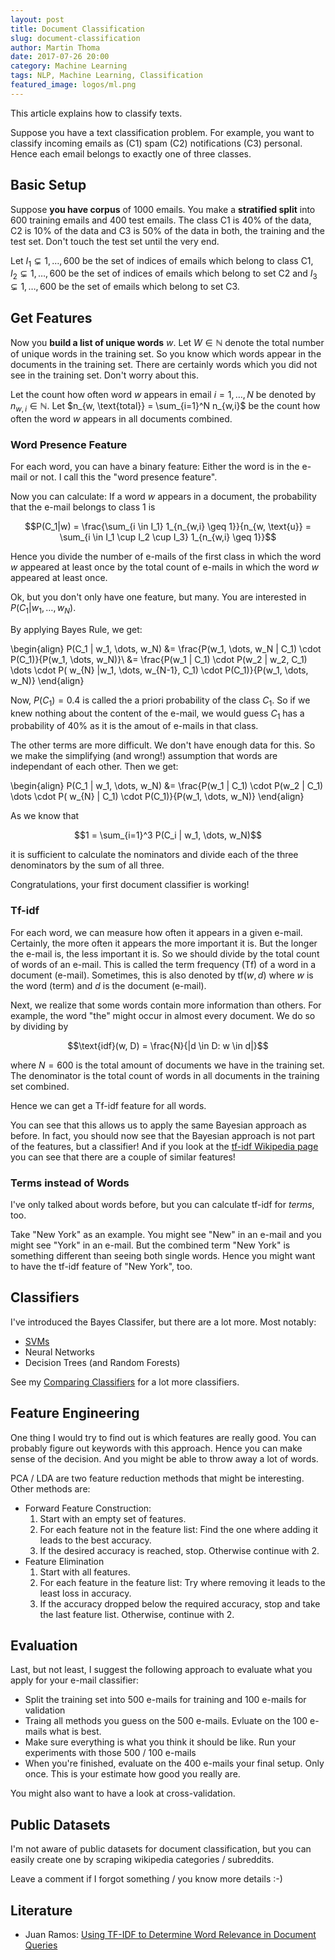 ```yaml
---
layout: post
title: Document Classification
slug: document-classification
author: Martin Thoma
date: 2017-07-26 20:00
category: Machine Learning
tags: NLP, Machine Learning, Classification
featured_image: logos/ml.png
---
```

This article explains how to classify texts.

Suppose you have a text classification problem. For example, you want to
classify incoming emails as (C1) spam (C2) notifications (C3) personal. Hence each email belongs to exactly one of three classes.


## Basic Setup

Suppose **you have corpus** of 1000 emails. You make a **stratified split**
into 600 training emails and 400 test emails. The class C1 is 40% of the data,
C2 is 10% of the data and C3 is 50% of the data in both, the training and the
test set. Don't touch the test set until the very end.

Let $I_1 \subsetneq 1, \dots, 600$ be the set of indices of emails which belong
to class C1, $I_2 \subsetneq 1, \dots, 600$ be the set of indices of emails
which belong to set C2 and $I_3 \subsetneq 1, \dots, 600$ be the set of emails
which belong to set C3.

## Get Features

Now you **build a list of unique words** $w$. Let $W \in \mathbb{N}$ denote the total number of unique words in the training set. So you know which words appear in the documents in the training set. There are certainly words which you did not see in the training set. Don't worry about this.

Let the count how often word $w$ appears in email $i = 1, \dots, N$ be denoted by $n_{w,i} \in \mathbb{N}$. Let $n_{w, \text{total}} = \sum_{i=1}^N n_{w,i}$ be the count how often the word $w$ appears in all documents combined.

### Word Presence Feature
For each word, you can have a binary feature: Either the word is in the e-mail or not. I call this the "word presence feature".

Now you can calculate: If a word $w$ appears in a document, the probability that the e-mail belongs to class 1 is

$$P(C_1|w) = \frac{\sum_{i \in I_1} 1_{n_{w,i} \geq 1}}{n_{w, \text{u}} = \sum_{i \in I_1 \cup I_2 \cup I_3} 1_{n_{w,i} \geq 1}}$$

Hence you divide the number of e-mails of the first class in which the word $w$ appeared at least once by the total count of e-mails in which the word $w$ appeared at least once.

Ok, but you don't only have one feature, but many. You are interested in
$P(C_1 | w_1, \dots, w_N)$.

By applying Bayes Rule, we get:

\begin{align}
  P(C_1 | w_1, \dots, w_N) &= \frac{P(w_1, \dots, w_N | C_1) \cdot P(C_1)}{P(w_1, \dots, w_N)}\\
  &= \frac{P(w_1 | C_1) \cdot P(w_2 | w_2, C_1) \dots \cdot P( w_{N} |w_1, \dots, w_{N-1}, C_1) \cdot P(C_1)}{P(w_1, \dots, w_N)}
\end{align}

Now, $P(C_1) = 0.4$ is called the a priori probability of the class $C_1$. So
if we knew nothing about the content of the e-mail, we would guess $C_1$ has
a probability of 40% as it is the amout of e-mails in that class.

The other terms are more difficult. We don't have enough data for this. So we
make the simplifying (and wrong!) assumption that words are independant of each
other. Then we get:

\begin{align}
  P(C_1 | w_1, \dots, w_N) &= \frac{P(w_1 | C_1) \cdot P(w_2 | C_1) \dots \cdot P( w_{N} | C_1) \cdot P(C_1)}{P(w_1, \dots, w_N)}
\end{align}

As we know that

$$1 = \sum_{i=1}^3 P(C_i | w_1, \dots, w_N)$$

it is sufficient to calculate the nominators and divide each of the three
denominators by the sum of all three.

Congratulations, your first document classifier is working!

### Tf-idf

For each word, we can measure how often it appears in a given e-mail. Certainly,
the more often it appears the more important it is. But the longer the e-mail is,
the less important it is. So we should divide by the total count of words of
an e-mail. This is called the term frequency (Tf) of a word in a document (e-mail).
Sometimes, this is also denoted by $\text{tf}(w, d)$ where $w$ is the word (term)
and $d$ is the document (e-mail).

Next, we realize that some words contain more information than others. For
example, the word "the" might occur in almost every document. We do so by dividing by

$$\text{idf}(w, D) = \frac{N}{|d \in D: w \in d|}$$

where $N = 600$ is the total amount of documents we have in the training set.
The denominator is the total count of words in all documents in the training
set combined.

Hence we can get a Tf-idf feature for all words.

You can see that this allows us to apply the same Bayesian approach as before.
In fact, you should now see that the Bayesian approach is not part of the
features, but a classifier! And if you look at the [tf-idf Wikipedia page](https://en.wikipedia.org/wiki/Tf%E2%80%93idf#Definition) you can see that there are a couple of similar features!


### Terms instead of Words

I've only talked about words before, but you can calculate tf-idf for *terms*,
too.

Take "New York" as an example. You might see "New" in an e-mail and you might
see "York" in an e-mail. But the combined term "New York" is something
different than seeing both single words. Hence you might want to have the
tf-idf feature of "New York", too.


## Classifiers

I've introduced the Bayes Classifer, but there are a lot more. Most notably:

* [SVMs](https://martin-thoma.com/svm-with-sklearn/)
* Neural Networks
* Decision Trees (and Random Forests)

See my [Comparing Classifiers](https://martin-thoma.com/comparing-classifiers/)
for a lot more classifiers.


## Feature Engineering

One thing I would try to find out is which features are really good. You can
probably figure out keywords with this approach. Hence you can make sense of
the decision. And you might be able to throw away a lot of words.

PCA / LDA are two feature reduction methods that might be interesting. Other methods are:

* Forward Feature Construction:
    1. Start with an empty set of features.
    2. For each feature not in the feature list: Find the one where adding it leads to the best accuracy.
    3. If the desired accuracy is reached, stop. Otherwise continue with 2.
* Feature Elimination
    1. Start with all features.
    2. For each feature in the feature list: Try where removing it leads to the least loss in accuracy.
    3. If the accuracy dropped below the required accuracy, stop and take the last feature list. Otherwise, continue with 2.


## Evaluation

Last, but not least, I suggest the following approach to evaluate what you apply for your e-mail classifier:

* Split the training set into 500 e-mails for training and 100 e-mails for validation
* Traing all methods you guess on the 500 e-mails. Evluate on the 100 e-mails what is best.
* Make sure everything is what you think it should be like. Run your experiments with those 500 / 100 e-mails
* When you're finished, evaluate on the 400 e-mails your final setup. Only once. This is your estimate how good you really are.

You might also want to have a look at cross-validation.


## Public Datasets

I'm not aware of public datasets for document classification, but you can easily
create one by scraping wikipedia categories / subreddits.

Leave a comment if I forgot something / you know more details :-)


## Literature

* Juan Ramos: [Using TF-IDF to Determine Word Relevance in Document Queries ](http://citeseerx.ist.psu.edu/viewdoc/download?doi=10.1.1.121.1424&rep=rep1&type=pdf)
